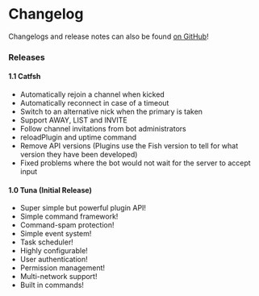 # Changelog

Changelogs and release notes can also be found [on GitHub](https://github.com/nkreer/Fish/releases)!

### Releases

#### 1.1 Catfsh

* Automatically rejoin a channel when kicked
* Automatically reconnect in case of a timeout
* Switch to an alternative nick when the primary is taken
* Support AWAY, LIST and INVITE
* Follow channel invitations from bot administrators
* reloadPlugin and uptime command
* Remove API versions (Plugins use the Fish version to tell for what version they have been developed)
* Fixed problems where the bot would not wait for the server to accept input

#### 1.0 Tuna (Initial Release)

* Super simple but powerful plugin API!
* Simple command framework!
* Command-spam protection!
* Simple event system!
* Task scheduler!
* Highly configurable!
* User authentication!
* Permission management!
* Multi-network support!
* Built in commands!